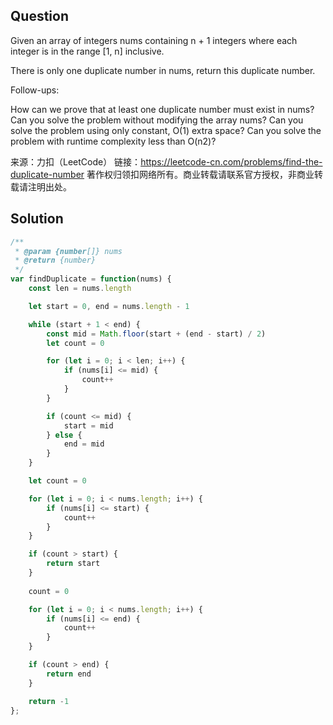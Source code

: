 ## Question
Given an array of integers nums containing n + 1 integers where each integer is in the range [1, n] inclusive.

There is only one duplicate number in nums, return this duplicate number.

Follow-ups:

How can we prove that at least one duplicate number must exist in nums? 
Can you solve the problem without modifying the array nums?
Can you solve the problem using only constant, O(1) extra space?
Can you solve the problem with runtime complexity less than O(n2)?

来源：力扣（LeetCode）
链接：https://leetcode-cn.com/problems/find-the-duplicate-number
著作权归领扣网络所有。商业转载请联系官方授权，非商业转载请注明出处。

## Solution
```javascript
/**
 * @param {number[]} nums
 * @return {number}
 */
var findDuplicate = function(nums) {
    const len = nums.length

    let start = 0, end = nums.length - 1

    while (start + 1 < end) {
        const mid = Math.floor(start + (end - start) / 2)
        let count = 0

        for (let i = 0; i < len; i++) {
            if (nums[i] <= mid) {
                count++
            }
        }

        if (count <= mid) {
            start = mid
        } else {
            end = mid
        }
    }

    let count = 0

    for (let i = 0; i < nums.length; i++) {
        if (nums[i] <= start) {
            count++
        }
    }

    if (count > start) {
        return start
    }
    
    count = 0

    for (let i = 0; i < nums.length; i++) {
        if (nums[i] <= end) {
            count++
        }
    }

    if (count > end) {
        return end
    }

    return -1
};
```
